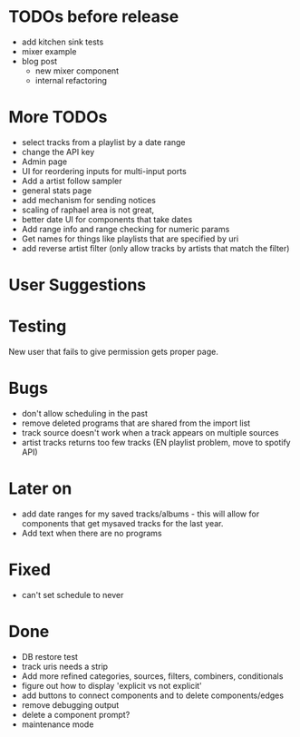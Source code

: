 TODOs before release
====================
* add kitchen sink tests
* mixer example
* blog post
  - new mixer component
  - internal refactoring

More TODOs
==========
* select tracks from a playlist by a date range
* change the API key
* Admin page
* UI for reordering inputs for multi-input ports
* Add a artist follow sampler
* general stats page
* add mechanism for sending notices
* scaling of raphael area is not great,
* better date UI for components that take dates
* Add range info and range checking for numeric params
* Get names for things like playlists that are specified by uri
* add reverse artist filter (only allow tracks by artists that match the filter)

User Suggestions
================

Testing
========
New user that fails to give permission gets proper page.

Bugs
=====
* don't allow scheduling in the past
* remove deleted programs that are shared from the import list
* track source doesn't work when a track appears on multiple sources
* artist tracks returns too few tracks (EN playlist problem, move to spotify API)


Later on
==========
* add date ranges for my saved tracks/albums - this will allow for components that get mysaved tracks for the last year.
* Add text when there are no programs

Fixed
======
* can't set schedule to never

Done
====
* DB restore test
* track uris needs a strip
* Add more refined categories, sources, filters, combiners, conditionals
* figure out how to display 'explicit vs not explicit'
* add buttons to connect components and to delete components/edges
* remove debugging output
* delete a component prompt?
* maintenance mode
